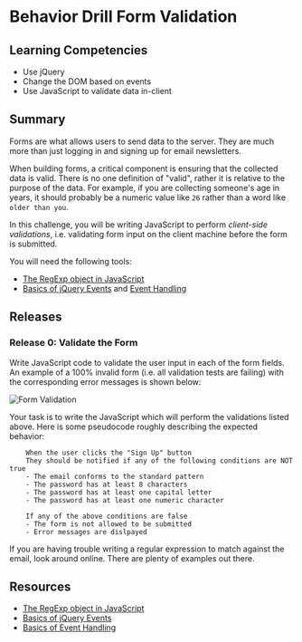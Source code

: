 # Behavior Drill Form Validation

## Learning Competencies

* Use jQuery
* Change the DOM based on events
* Use JavaScript to validate data in-client

## Summary

Forms are what allows users to send data to the server.  They are much more
than just logging in and signing up for email newsletters.

When building forms, a critical component is ensuring that the collected data
is valid.  There is no one definition of "valid", rather it is relative to the
purpose of the data.  For example, if you are collecting someone's age in
years, it should probably be a numeric value like `26` rather than a word like
`older than you`.

In this challenge, you will be writing JavaScript to perform *client-side
validations*, i.e. validating form input on the client machine before the form
is submitted.

You will need the following tools:

- [The RegExp object in JavaScript][]
- [Basics of jQuery Events][] and [Event Handling][]

## Releases

### Release 0: Validate the Form

Write JavaScript code to validate the user input in each of the form fields.
An example of a 100% invalid form (i.e. all validation tests are failing) with
the corresponding error messages is shown below:

![Form Validation](http://f.cl.ly/items/1J1a203e092m2P1E3e3N/form_validation.png)

Your task is to write the JavaScript which will perform the validations listed
above.  Here is some pseudocode roughly describing the expected behavior:

```text
	When the user clicks the "Sign Up" button
	They should be notified if any of the following conditions are NOT true
	- The email conforms to the standard pattern
	- The password has at least 8 characters
	- The password has at least one capital letter
	- The password has at least one numeric character

	If any of the above conditions are false
	- The form is not allowed to be submitted
	- Error messages are dislpayed
```

If you are having trouble writing a regular expression to match against the
email, look around online.  There are plenty of examples out there.

<!-- ## Optimize Your Learning -->

## Resources

* [The RegExp object in JavaScript][]
* [Basics of jQuery Events][]
* [Basics of Event Handling][Event Handling]

[The RegExp object in JavaScript]: https://developer.mozilla.org/en-US/docs/JavaScript/Reference/Global_Objects/RegExp
[Basics of jQuery Events]: http://learn.jquery.com/events/event-basics/
[Event Handling]: http://learn.jquery.com/events/handling-events/
